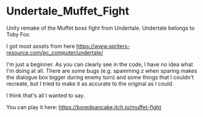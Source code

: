 # Undertale_Muffet_Fight
 Unity remake of the Muffet boss fight from Undertale. Undertale belongs to Toby Fox.

I got most assets from here https://www.spriters-resource.com/pc_computer/undertale/

I'm just a beginner. As you can clearly see in the code, I have no idea what I'm doing at all.
There are some bugs (e.g. spamming z when sparing makes the dialogue box bigger during enemy turn)
and some things that I couldn't recreate, but I tried to make it as accurate to the original as I could.

I think that's all I wanted to say.

You can play it here:
https://boredpancake.itch.io/muffet-fight
